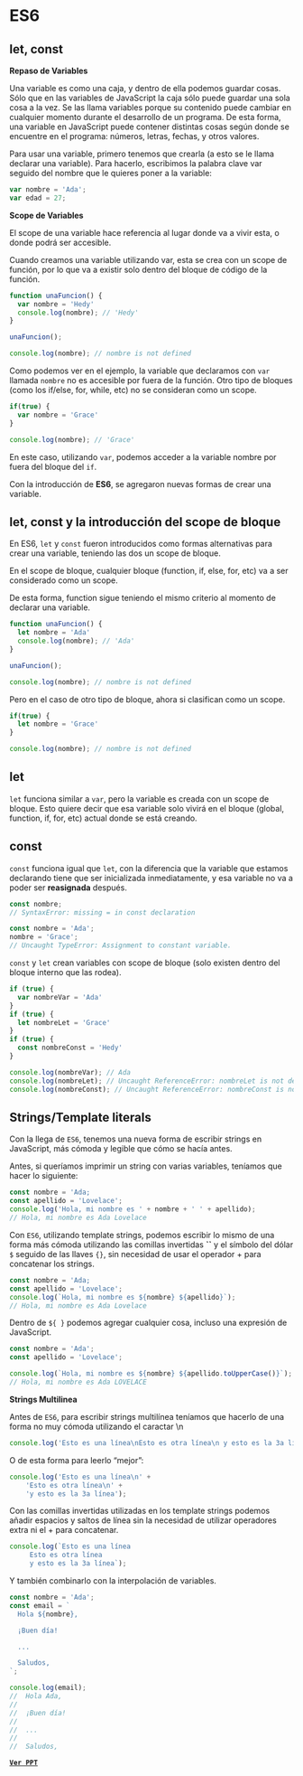 # **ES6**

## **let, const**

**Repaso de Variables**

Una variable es como una caja, y dentro de ella podemos guardar cosas. Sólo que en las variables de JavaScript la caja sólo puede guardar una sola cosa a la vez.
Se las llama variables porque su contenido puede cambiar en cualquier momento durante el desarrollo de un programa. De esta forma, una variable en JavaScript puede contener distintas cosas según donde se encuentre en el programa: números, letras, fechas, y otros valores.

Para usar una variable, primero tenemos que crearla (a esto se le llama declarar una variable). Para hacerlo, escribimos la palabra clave var seguido del nombre que le quieres poner a la variable:

```js
var nombre = 'Ada';
var edad = 27;
```

**Scope de Variables**

El scope de una variable hace referencia al lugar donde va a vivir esta, o donde podrá ser accesible.

Cuando creamos una variable utilizando var, esta se crea con un scope de función, por lo que va a existir solo dentro del bloque de código de la función.

```js
function unaFuncion() {
  var nombre = 'Hedy'
  console.log(nombre); // 'Hedy'
}

unaFuncion();

console.log(nombre); // nombre is not defined
```

Como podemos ver en el ejemplo, la variable que declaramos con `var` llamada `nombre` no es accesible por fuera de la función.
Otro tipo de bloques (como los if/else, for, while, etc) no se consideran como un scope.

```js
if(true) {
  var nombre = 'Grace'
}

console.log(nombre); // 'Grace'
```

En este caso, utilizando `var`, podemos acceder a la variable nombre por fuera del bloque del `if`.

Con la introducción de **ES6**, se agregaron nuevas formas de crear una variable.

## **let, const y la introducción del scope de bloque**

En ES6, `let` y `const` fueron introducidos como formas alternativas para crear una variable, teniendo las dos un scope de bloque.

En el scope de bloque, cualquier bloque (function, if, else, for, etc) va a ser considerado como un scope.

De esta forma, function sigue teniendo el mismo criterio al momento de declarar una variable.

```js
function unaFuncion() {
  let nombre = 'Ada'
  console.log(nombre); // 'Ada'
}

unaFuncion();

console.log(nombre); // nombre is not defined
```

Pero en el caso de otro tipo de bloque, ahora si clasifican como un scope.

```js
if(true) {
  let nombre = 'Grace'
}

console.log(nombre); // nombre is not defined
```

## **let**

`let` funciona similar  a `var`, pero la variable es creada con un scope de bloque. Esto quiere decir que esa variable solo vivirá en el bloque (global, function, if, for, etc) actual donde se está creando.

## **const**

`const` funciona igual que `let`, con la diferencia que la variable que estamos declarando tiene que ser inicializada inmediatamente, y esa variable no va a poder ser **reasignada** después.

```js
const nombre;
// SyntaxError: missing = in const declaration
```

```js
const nombre = 'Ada';
nombre = 'Grace';
// Uncaught TypeError: Assignment to constant variable.
```

`const` y `let` crean variables con scope de bloque (solo existen dentro del bloque interno que las rodea).

```js
if (true) {
  var nombreVar = 'Ada'
}
if (true) {
  let nombreLet = 'Grace'
}
if (true) {
  const nombreConst = 'Hedy'
}

console.log(nombreVar); // Ada
console.log(nombreLet); // Uncaught ReferenceError: nombreLet is not defined
console.log(nombreConst); // Uncaught ReferenceError: nombreConst is not defined
```

## **Strings/Template literals**

Con la llega de `ES6`, tenemos una nueva forma de escribir strings en JavaScript, más cómoda y legible que cómo se hacía antes.

Antes, si queríamos imprimir un string con varias variables, teníamos que hacer lo siguiente:

```js
const nombre = 'Ada;
const apellido = 'Lovelace';
console.log('Hola, mi nombre es ' + nombre + ' ' + apellido);
// Hola, mi nombre es Ada Lovelace
```

Con `ES6`, utilizando template strings, podemos escribir lo mismo de una forma más cómoda utilizando las comillas invertidas **``** y el símbolo del dólar `$` seguido de las llaves `{}`, sin necesidad de usar el operador + para concatenar los strings.

```js
const nombre = 'Ada;
const apellido = 'Lovelace';
console.log(`Hola, mi nombre es ${nombre} ${apellido}`);
// Hola, mi nombre es Ada Lovelace
```

Dentro de `${ }` podemos agregar cualquier cosa, incluso una expresión de JavaScript.

```js
const nombre = 'Ada';
const apellido = 'Lovelace';

console.log(`Hola, mi nombre es ${nombre} ${apellido.toUpperCase()}`);
// Hola, mi nombre es Ada LOVELACE
```

**Strings Multilinea**

Antes de `ES6`, para escribir strings multilínea teníamos que hacerlo de una forma no muy cómoda utilizando el caractar \n
```js
console.log('Esto es una línea\nEsto es otra línea\n y esto es la 3a línea');
```

O de esta forma para leerlo “mejor”:

```js
console.log('Esto es una línea\n' +
    'Esto es otra línea\n' +
    'y esto es la 3a línea');
```

Con las comillas invertidas utilizadas en los template strings podemos añadir espacios y saltos de línea sin la necesidad de utilizar operadores extra ni el + para concatenar.

```js
console.log(`Esto es una línea
     Esto es otra línea
     y esto es la 3a línea`);
```

Y también combinarlo con la interpolación de variables.

```js
const nombre = 'Ada';
const email = `
  Hola ${nombre},

  ¡Buen día!

  ...

  Saludos,
`;

console.log(email);
//  Hola Ada,
//
//  ¡Buen día!
//
//  ...
//
//  Saludos,
```

[**`Ver PPT`**](clase_1.pdf)
